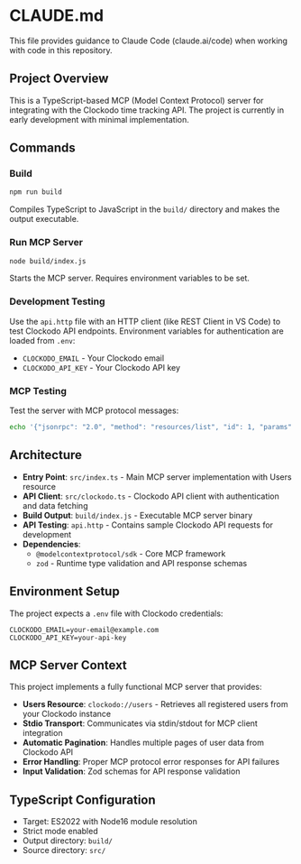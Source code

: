 # CLAUDE.md

This file provides guidance to Claude Code (claude.ai/code) when working with code in this repository.

## Project Overview

This is a TypeScript-based MCP (Model Context Protocol) server for integrating with the Clockodo time tracking API. The project is currently in early development with minimal implementation.

## Commands

### Build
```bash
npm run build
```
Compiles TypeScript to JavaScript in the `build/` directory and makes the output executable.

### Run MCP Server
```bash
node build/index.js
```
Starts the MCP server. Requires environment variables to be set.

### Development Testing
Use the `api.http` file with an HTTP client (like REST Client in VS Code) to test Clockodo API endpoints. Environment variables for authentication are loaded from `.env`:
- `CLOCKODO_EMAIL` - Your Clockodo email
- `CLOCKODO_API_KEY` - Your Clockodo API key

### MCP Testing
Test the server with MCP protocol messages:
```bash
echo '{"jsonrpc": "2.0", "method": "resources/list", "id": 1, "params": {}}' | node build/index.js
```

## Architecture

- **Entry Point**: `src/index.ts` - Main MCP server implementation with Users resource
- **API Client**: `src/clockodo.ts` - Clockodo API client with authentication and data fetching
- **Build Output**: `build/index.js` - Executable MCP server binary
- **API Testing**: `api.http` - Contains sample Clockodo API requests for development
- **Dependencies**:
  - `@modelcontextprotocol/sdk` - Core MCP framework
  - `zod` - Runtime type validation and API response schemas

## Environment Setup

The project expects a `.env` file with Clockodo credentials:
```
CLOCKODO_EMAIL=your-email@example.com
CLOCKODO_API_KEY=your-api-key
```

## MCP Server Context

This project implements a fully functional MCP server that provides:
- **Users Resource**: `clockodo://users` - Retrieves all registered users from your Clockodo instance
- **Stdio Transport**: Communicates via stdin/stdout for MCP client integration
- **Automatic Pagination**: Handles multiple pages of user data from Clockodo API
- **Error Handling**: Proper MCP protocol error responses for API failures
- **Input Validation**: Zod schemas for API response validation

## TypeScript Configuration

- Target: ES2022 with Node16 module resolution
- Strict mode enabled
- Output directory: `build/`
- Source directory: `src/`